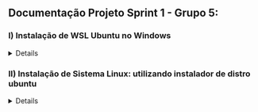 ## Documentação Projeto Sprint 1 - Grupo 5:
### I) Instalação de WSL Ubuntu no Windows
<details>
1. Powershell
1.1. Aperte o botão do Windows (tecla Super) e digite Powershell

2. Terminal
2.1. Consulte as versões de linux disponíveis com o comando:
`wsl --list --online`
2.2. Faça a instalação deseja de acordo com o nome/id no caso do ubuntu o comando seria:
`wsl --install Ubuntu-22.04`
</details>

### II) Instalação de Sistema Linux: utilizando instalador de distro ubuntu

<details>
1. Preparação
   
1.1. Cheque se o sistema é Legacy BIOS ou UEFI

1.2. Faça o download da imagem ISO do Ubuntu no site oficial
(https://ubuntu.com/download/desktop).

1.3. Crie um dispositivo de instalação bootável (USB ou DVD).

1.4. Faça backup dos seus dados importantes.

2. Inicialização
   
2.1. Insira o dispositivo de instalação no computador.

2.2. Reinicie o computador e entre na BIOS para configurar a ordem de boot.

2.3. Inicie o computador a partir do dispositivo de instalação.

3. Configuração com o Instalador
   
3.1. Selecione o idioma desejado.

3.2. Escolha "Instalar Ubuntu".

3.3. Selecione o layout do teclado - alguns teclados sem ç usam US já a maioria usa ABNT2

3.4. Escolha entre instalação normal ou mínima.

3.5. Decida sobre atualizações e softwares de terceiros.

4. Particionamento
4.1 Escolha entre:
- Instalar ao lado do sistema existente (dual boot).
- Apagar o disco e usar Ubuntu.
- Particionamento manual - opção mais avançada para maior controle do sistema.

5. Configuração Básica do Sistema
   
5.1. Defina seu fuso horário. - usualmente São Paulo (UTC -3)
   
5.2. Crie uma conta de usuário e senha


6. Instalação
   
6.1. O sistema copiará os arquivos e instalará o Ubuntu.

6.1. Reinicie o computador quando solicitado.

7. Pós-instalação
   
7.1. Faça login com sua conta.

7.2. Execute atualizações do sistema - usualmente com apt update && apt upgrade com os mirrors pré-selecionados.

7.3. Instale drivers adicionais, se necessário.
7.4. Personalize seu ambiente de trabalho.
</details>
